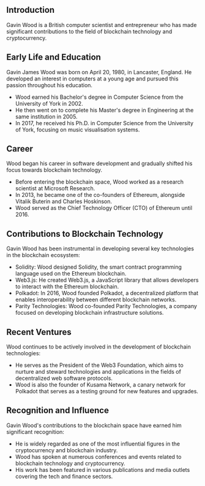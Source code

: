 
## Introduction

Gavin Wood is a British computer scientist and entrepreneur who has made significant contributions to the field of blockchain technology and cryptocurrency.

## Early Life and Education

Gavin James Wood was born on April 20, 1980, in Lancaster, England. He developed an interest in computers at a young age and pursued this passion throughout his education.

* Wood earned his Bachelor's degree in Computer Science from the University of York in 2002. 
* He then went on to complete his Master's degree in Engineering at the same institution in 2005. 
* In 2017, he received his Ph.D. in Computer Science from the University of York, focusing on music visualisation systems.

## Career

Wood began his career in software development and gradually shifted his focus towards blockchain technology.

* Before entering the blockchain space, Wood worked as a research scientist at Microsoft Research.
* In 2013, he became one of the co-founders of Ethereum, alongside Vitalik Buterin and Charles Hoskinson. 
* Wood served as the Chief Technology Officer (CTO) of Ethereum until 2016.

## Contributions to Blockchain Technology

Gavin Wood has been instrumental in developing several key technologies in the blockchain ecosystem:

* Solidity: Wood designed Solidity, the smart contract programming language used on the Ethereum blockchain. 
* Web3.js: He created Web3.js, a JavaScript library that allows developers to interact with the Ethereum blockchain. 
* Polkadot: In 2016, Wood founded Polkadot, a decentralized platform that enables interoperability between different blockchain networks. 
* Parity Technologies: Wood co-founded Parity Technologies, a company focused on developing blockchain infrastructure solutions.

## Recent Ventures

Wood continues to be actively involved in the development of blockchain technologies:

* He serves as the President of the Web3 Foundation, which aims to nurture and steward technologies and applications in the fields of decentralized web software protocols. 
* Wood is also the founder of Kusama Network, a canary network for Polkadot that serves as a testing ground for new features and upgrades.

## Recognition and Influence

Gavin Wood's contributions to the blockchain space have earned him significant recognition:

* He is widely regarded as one of the most influential figures in the cryptocurrency and blockchain industry. 
* Wood has spoken at numerous conferences and events related to blockchain technology and cryptocurrency. 
* His work has been featured in various publications and media outlets covering the tech and finance sectors.